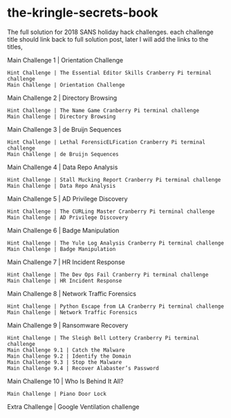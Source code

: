 # the-kringle-secrets-book
The full solution for 2018 SANS holiday hack challenges. each challenge title should link back to full solution post, later I will add the links to the titles, 


Main Challenge 1 | Orientation Challenge

    Hint Challenge | The Essential Editor Skills Cranberry Pi terminal challenge
    Main Challenge | Orientation Challenge

Main Challenge 2 | Directory Browsing

    Hint Challenge | The Name Game Cranberry Pi terminal challenge
    Main Challenge | Directory Browsing

Main Challenge 3 | de Bruijn Sequences

    Hint Challenge | Lethal ForensicELFication Cranberry Pi terminal challenge
    Main Challenge | de Bruijn Sequences

Main Challenge 4 | Data Repo Analysis

    Hint Challenge | Stall Mucking Report Cranberry Pi terminal challenge
    Main Challenge | Data Repo Analysis

Main Challenge 5 | AD Privilege Discovery

    Hint Challenge | The CURLing Master Cranberry Pi terminal challenge
    Main Challenge | AD Privilege Discovery

Main Challenge 6 | Badge Manipulation

    Hint Challenge | The Yule Log Analysis Cranberry Pi terminal challenge
    Main Challenge | Badge Manipulation

Main Challenge 7 | HR Incident Response

    Hint Challenge | The Dev Ops Fail Cranberry Pi terminal challenge
    Main Challenge | HR Incident Response

Main Challenge 8 | Network Traffic Forensics

    Hint Challenge | Python Escape from LA Cranberry Pi terminal challenge
    Main Challenge | Network Traffic Forensics

Main Challenge 9 | Ransomware Recovery

    Hint Challenge | The Sleigh Bell Lottery Cranberry Pi terminal challenge
    Main Challenge 9.1 | Catch the Malware
    Main Challenge 9.2 | Identify the Domain
    Main Challenge 9.3 | Stop the Malware
    Main Challenge 9.4 | Recover Alabaster’s Password

Main Challenge 10 | Who Is Behind It All?

    Main Challenge | Piano Door Lock

Extra Challenge | Google Ventilation challenge

